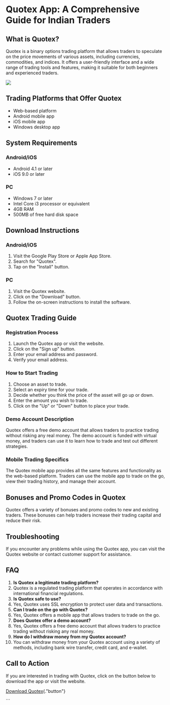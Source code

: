 # Quotex App: A Comprehensive Guide for Indian Traders

## What is Quotex?

Quotex is a binary options trading platform that allows traders to
speculate on the price movements of various assets, including
currencies, commodities, and indices. It offers a user-friendly
interface and a wide range of trading tools and features, making it
suitable for both beginners and experienced traders.

[![](https://static.quotex.io/files/5_en/300_250.jpg)](https://traff.sbs/brokerqxsignupf)

## Trading Platforms that Offer Quotex

-   Web-based platform
-   Android mobile app
-   iOS mobile app
-   Windows desktop app

## System Requirements

### Android/iOS

-   Android 4.1 or later
-   iOS 9.0 or later

### PC

-   Windows 7 or later
-   Intel Core i3 processor or equivalent
-   4GB RAM
-   500MB of free hard disk space

## Download Instructions

### Android/iOS

1.  Visit the Google Play Store or Apple App Store.
2.  Search for "Quotex".
3.  Tap on the "Install" button.

### PC

1.  Visit the Quotex website.
2.  Click on the "Download" button.
3.  Follow the on-screen instructions to install the software.

## Quotex Trading Guide

### Registration Process

1.  Launch the Quotex app or visit the website.
2.  Click on the "Sign up" button.
3.  Enter your email address and password.
4.  Verify your email address.

### How to Start Trading

1.  Choose an asset to trade.
2.  Select an expiry time for your trade.
3.  Decide whether you think the price of the asset will go up or down.
4.  Enter the amount you wish to trade.
5.  Click on the "Up" or "Down" button to place your trade.

### Demo Account Description

Quotex offers a free demo account that allows traders to practice
trading without risking any real money. The demo account is funded with
virtual money, and traders can use it to learn how to trade and test out
different strategies.

### Mobile Trading Specifics

The Quotex mobile app provides all the same features and functionality
as the web-based platform. Traders can use the mobile app to trade on
the go, view their trading history, and manage their account.

## Bonuses and Promo Codes in Quotex

Quotex offers a variety of bonuses and promo codes to new and existing
traders. These bonuses can help traders increase their trading capital
and reduce their risk.

## Troubleshooting

If you encounter any problems while using the Quotex app, you can visit
the Quotex website or contact customer support for assistance.

## FAQ

1.  **Is Quotex a legitimate trading platform?**
2.  Quotex is a regulated trading platform that operates in accordance
    with international financial regulations.
3.  **Is Quotex safe to use?**
4.  Yes, Quotex uses SSL encryption to protect user data and
    transactions.
5.  **Can I trade on the go with Quotex?**
6.  Yes, Quotex offers a mobile app that allows traders to trade on the
    go.
7.  **Does Quotex offer a demo account?**
8.  Yes, Quotex offers a free demo account that allows traders to
    practice trading without risking any real money.
9.  **How do I withdraw money from my Quotex account?**
10. You can withdraw money from your Quotex account using a variety of
    methods, including bank wire transfer, credit card, and e-wallet.

## Call to Action

If you are interested in trading with Quotex, click on the button below
to download the app or visit the website.

[Download
Quotex](\%22https://traff.sbs/quotexonelink\%22){."button"}

\`\`\`

